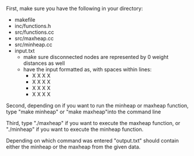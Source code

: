 First, make sure you have the following in your directory:

- makefile
- inc/functions.h
- src/functions.cc
- src/maxheap.cc
- src/minheap.cc
- input.txt
  - make sure disconnected nodes are represented by 0 weight distances as well
  - have the input formatted as, with spaces within lines:
    - X X X X
    - X X X X
    - X X X X
    - X X X X
      


Second, depending on if you want to run the minheap or maxheap function, type "make minheap" or "make maxheap"into the command line

Third, type "./maxheap" if you want to execute the maxheap function, or "./minheap" if you want to execute the minheap function.

Depending on which command was entered "output.txt" should contain either the minheap or the maxheap from the given data.